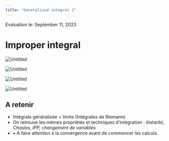 ```yaml
---
title: "Generalized integral 1"
---
```

Evaluation le: September 11, 2023

# Improper integral

![Untitled](Generalized%20integral%201/Untitled.png)

![Untitled](Generalized%20integral%201/Untitled%201.png)

![Untitled](Generalized%20integral%201/Untitled%202.png)

![Untitled](Generalized%20integral%201/Untitled%203.png)

## A retenir

- Intégrale généralisée = limite (Intégrales de Riemann)
- On retrouve les mêmes propriétés et techniques d’intégration : 
*linéarité, Chasles, IPP, changement de variables*
- • A faire attention à la convergence avant de commencer les calculs.
